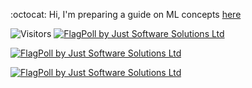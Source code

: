 :octocat:  Hi,  I'm preparing a guide on ML concepts [here](https://github.com/fatemehsrz/ML_Concepts) 

![Visitors](https://profile-counter.glitch.me/{fatemehsrz}/count.svg)  <a href="https://www.justsoftwaresolutions.co.uk/flagpoll/more.php?id=1483"><img src="https://www.justsoftwaresolutions.co.uk/flagpoll/image.php?id=1483&size=micro" alt="FlagPoll by Just Software Solutions Ltd"></a>

<a href="https://www.justsoftwaresolutions.co.uk/flagpoll/more.php?id=1483"><img src="https://www.justsoftwaresolutions.co.uk/flagpoll/image.php?id=1483&size=small" alt="FlagPoll by Just Software Solutions Ltd"></a>

<a href="https://www.justsoftwaresolutions.co.uk/flagpoll/more.php?id=1483"><img src="https://www.justsoftwaresolutions.co.uk/flagpoll/image.php?id=1483" alt="FlagPoll by Just Software Solutions Ltd"></a>
